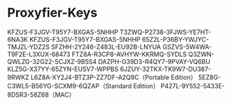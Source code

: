 # Proxyfier-Keys

KFZUS-F3JGV-T95Y7-BXGAS-5NHHP
T3ZWQ-P2738-3FJWS-YE7HT-6NA3K
KFZUS-F3JGV-T95Y7-BXGAS-5NHHP
65Z2L-P36BY-YWJYC-TMJZL-YDZ2S
SFZHH-2Y246-Z483L-EU92B-LNYUA
GSZVS-5W4WA-T9F2E-L3XUX-68473
FTZ8A-R3CP8-AVHYW-KKRMQ-SYDLS
Q3ZWN-QWLZG-32G22-SCJXZ-9B5S4
DAZPH-G39D3-R4QY7-9PVAY-VQ6BU
KLZ5G-X37YY-65ZYN-EUSV7-WPPBS
6JZUY-32TKX-TK9W7-DU387-9RWKZ
L6Z8A-XY2J4-BTZ3P-ZZ7DF-A2Q9C（Portable Edition）
5EZ8G-C3WL5-B56YG-SCXM9-6QZAP（Standard Edition）
P427L-9Y552-5433E-8DSR3-58Z68（MAC）
